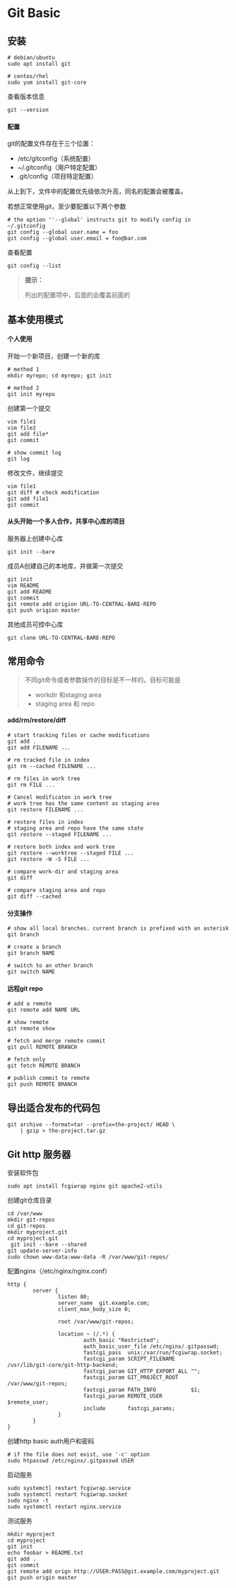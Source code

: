 # Git Basic

## 安装

```shell
# debian/ubuntu
sudo apt install git

# centos/rhel
sudo yum install git-core
```

查看版本信息

```shell
git --version
```

#### 配置

git的配置文件存在于三个位置：

- /etc/gitconfig（系统配置）
- ~/.gitconfig（用户特定配置）
- .git/config（项目特定配置）

从上到下，文件中的配置优先级依次升高，同名的配置会被覆盖。

若想正常使用git，至少要配置以下两个参数

```shell
# the option ''--global' instructs git to modify config in ~/.gitconfig
git config --global user.name = foo
git config --global user.email = foo@bar.com
```

查看配置

```shell
git config --list
```

> **提示：**
>
> 列出的配置项中，后面的会覆盖前面的

## 基本使用模式

#### 个人使用

开始一个新项目，创建一个新的库

```shell
# method 1
mkdir myrepo; cd myrepo; git init

# method 2
git init myrepo
```

创建第一个提交

```shell
vim file1
vim file2
git add file*
git commit

# show commit log
git log
```

修改文件，继续提交

```shell
vim file1
git diff # check modification
git add file1
git commit
```



#### 从头开始一个多人合作，共享中心库的项目

服务器上创建中心库

```shell
git init --bare
```

成员A创建自己的本地库，并做第一次提交

```shell
git init 
vim README
git add README
git commit
git remote add origion URL-TO-CENTRAL-BARE-REPO
git push origion master
```

其他成员可控中心库

```shell
git clone URL-TO-CENTRAL-BARE-REPO
```



## 常用命令

> 不同git命令或者参数操作的目标是不一样的。目标可能是
>
> - workdir 和staging area
> - staging area 和 repo

#### add/rm/restore/diff

```shell
# start tracking files or cache modifications
git add .
git add FILENAME ...

# rm tracked file in index
git rm --cached FILENAME ...

# rm files in work tree
git rm FILE ...

# Cancel modificaton in work tree
# work tree has the same content as staging area
git restore FILENAME ...

# restore files in index
# staging area and repo have the same state
git restore --staged FILENAME ...

# restore both index and work tree
git restore --worktree --staged FILE ...
git restore -W -S FILE ...

# compare work-dir and staging area
git diff

# compare staging area and repo
git diff --cached
```



#### 分支操作

```shell
# show all local branches. current branch is prefixed with an asterisk
git branch

# create a branch
git branch NAME

# switch to an other branch
git switch NAME
```



#### 远程git repo

```shell
# add a remote
git remote add NAME URL

# show remote
git remote show

# fetch and merge remote commit
git pull REMOTE BRANCH

# fetch only
git fetch REMOTE BRANCH

# publish commit to remote
git push REMOTE BRANCH
```

## 导出适合发布的代码包

```shell
git archive --format=tar --prefix=the-project/ HEAD \
	| gzip > the-project.tar.gz
```

## Git http 服务器

安装软件包

```shell
sudo apt install fcgiwrap nginx git apache2-utils
```

创建git仓库目录

```shell
cd /var/www
mkdir git-repos
cd git-repos
mkdir myproject.git
cd myproject.git
 git init --bare --shared
git update-server-info
sudo chown www-data:www-data -R /var/www/git-repos/
```

配置nginx（/etc/nginx/nginx.conf）

```nginx
http {
        server {
                listen 80;
                server_name  git.example.com;
                client_max_body_size 0;

                root /var/www/git-repos;

                location ~ (/.*) {
                        auth_basic "Restricted";
                        auth_basic_user_file /etc/nginx/.gitpasswd;
                        fastcgi_pass  unix:/var/run/fcgiwrap.socket;
                        fastcgi_param SCRIPT_FILENAME     /usr/lib/git-core/git-http-backend;
                        fastcgi_param GIT_HTTP_EXPORT_ALL "";
                        fastcgi_param GIT_PROJECT_ROOT    /var/www/git-repos;
                        fastcgi_param PATH_INFO           $1;
                        fastcgi_param REMOTE_USER           $remote_user;
                        include       fastcgi_params;
                }
        }
}
```

创建http basic auth用户和密码

```shell
# if the file does not exist, use '-c' option
sudo htpasswd /etc/nginx/.gitpasswd USER
```

启动服务

```shell
sudo systemctl restart fcgiwrap.service
sudo systemctl restart fcgiwrap.socket
sudo nginx -t
sudo systemctl restart nginx.service
```

测试服务

```shell
mkdir myproject
cd myproject
git init
echo foobar > README.txt
git add .
git commit
git remote add orign http://USER:PASS@git.example.com/myproject.git
git push origin master
```

